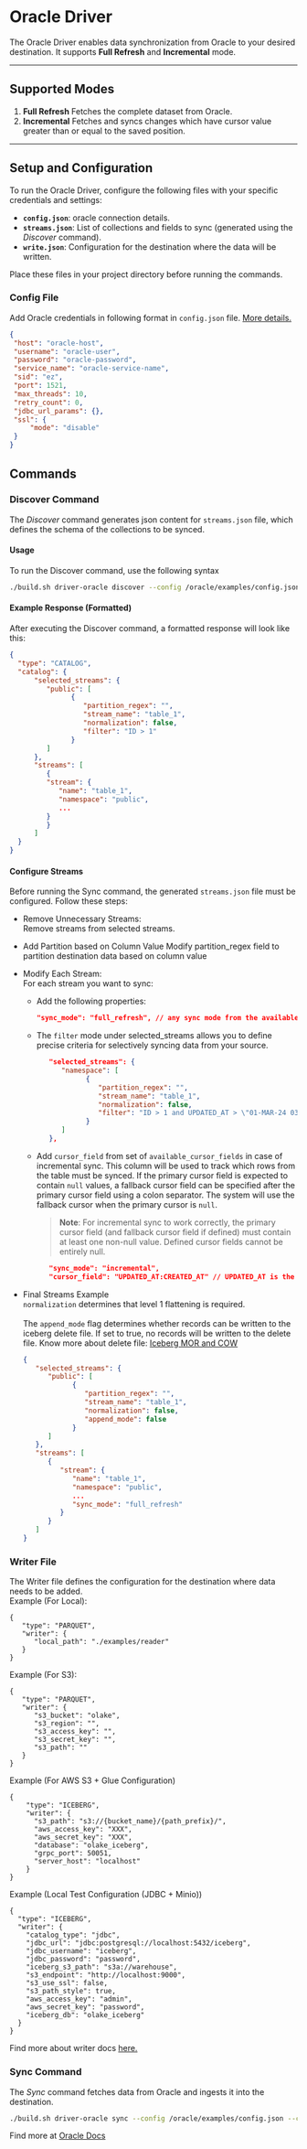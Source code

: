 # Oracle Driver
The Oracle Driver enables data synchronization from Oracle to your desired destination. It supports **Full Refresh** and **Incremental** mode.

---

## Supported Modes
1. **Full Refresh**
   Fetches the complete dataset from Oracle.
2. **Incremental**
   Fetches and syncs changes which have cursor value greater than or equal to the saved position.

---

## Setup and Configuration
To run the Oracle Driver, configure the following files with your specific credentials and settings:

- **`config.json`**: oracle connection details.
- **`streams.json`**: List of collections and fields to sync (generated using the *Discover* command).
- **`write.json`**: Configuration for the destination where the data will be written.

Place these files in your project directory before running the commands.

### Config File
Add Oracle credentials in following format in `config.json` file. [More details.](https://olake.io/docs/connectors/oracle/config)
   ```json
   {
    "host": "oracle-host",
    "username": "oracle-user",
    "password": "oracle-password",
    "service_name": "oracle-service-name",
    "sid": "ez",
    "port": 1521,
    "max_threads": 10,
    "retry_count": 0,
    "jdbc_url_params": {},
    "ssl": {
        "mode": "disable"
    }
  }
```


## Commands

### Discover Command

The *Discover* command generates json content for `streams.json` file, which defines the schema of the collections to be synced.

#### Usage
To run the Discover command, use the following syntax
   ```bash
   ./build.sh driver-oracle discover --config /oracle/examples/config.json
   ```

#### Example Response (Formatted)
After executing the Discover command, a formatted response will look like this:
```json
{
  "type": "CATALOG",
  "catalog": {
      "selected_streams": {
         "public": [
               {
                  "partition_regex": "",
                  "stream_name": "table_1",
                  "normalization": false,
                  "filter": "ID > 1"
               }
         ]
      },
      "streams": [
         {
         "stream": {
            "name": "table_1",
            "namespace": "public",
            ...
         }
         }
      ]
  }
}
```

#### Configure Streams
Before running the Sync command, the generated `streams.json` file must be configured. Follow these steps:
- Remove Unnecessary Streams:<br>
   Remove streams from selected streams.
- Add Partition based on Column Value
   Modify partition_regex field to partition destination data based on column value

- Modify Each Stream:<br>
   For each stream you want to sync:<br>
   - Add the following properties:
      ```json
      "sync_mode": "full_refresh", // any sync mode from the available sync modes
      ```
   - The `filter` mode under selected_streams allows you to define precise criteria for selectively syncing data from your source.
      ```json
         "selected_streams": {
            "namespace": [
                  {
                     "partition_regex": "",
                     "stream_name": "table_1",
                     "normalization": false,
                     "filter": "ID > 1 and UPDATED_AT > \"01-MAR-24 03.00.00.123456 PM\""
                  }
            ]
         },
      ```
      
   - Add `cursor_field` from set of `available_cursor_fields` in case of incremental sync. This column will be used to track which rows from the table must be synced. If the primary cursor field is expected to contain `null` values, a fallback cursor field can be specified after the primary cursor field using a colon separator. The system will use the fallback cursor when the primary cursor is `null`.
        > **Note**: For incremental sync to work correctly, the primary cursor field (and fallback cursor field if defined) must contain at least one non-null value. Defined cursor fields cannot be entirely null.
      ```json
         "sync_mode": "incremental",
         "cursor_field": "UPDATED_AT:CREATED_AT" // UPDATED_AT is the primary cursor field, CREATED_AT is the fallback cursor field (which can be skipped if the primary cursor is not expected to contain null values)
      ```

- Final Streams Example
<br> `normalization` determines that level 1 flattening is required. <br>
<br> The `append_mode` flag determines whether records can be written to the iceberg delete file. If set to true, no records will be written to the delete file. Know more about delete file: [Iceberg MOR and COW](https://olake.io/iceberg/mor-vs-cow)<br>
   ```json
   {
      "selected_streams": {
         "public": [
               {
                  "partition_regex": "",
                  "stream_name": "table_1",
                  "normalization": false,
                  "append_mode": false
               }
         ]
      },
      "streams": [
         {
            "stream": {
               "name": "table_1",
               "namespace": "public",
               ...
               "sync_mode": "full_refresh"
            }
         }
      ]
   }
   ```

### Writer File
The Writer file defines the configuration for the destination where data needs to be added.<br>
Example (For Local):
   ```
   {
      "type": "PARQUET",
      "writer": {
         "local_path": "./examples/reader"
      }
   }
   ```
Example (For S3):
   ```
   {
      "type": "PARQUET",
      "writer": {
         "s3_bucket": "olake",
         "s3_region": "",
         "s3_access_key": "",
         "s3_secret_key": "",
         "s3_path": ""
      }
   }
   ```

Example (For AWS S3 + Glue Configuration)
  ```
  {
      "type": "ICEBERG",
      "writer": {
        "s3_path": "s3://{bucket_name}/{path_prefix}/",
        "aws_access_key": "XXX",
        "aws_secret_key": "XXX",
        "database": "olake_iceberg",
        "grpc_port": 50051,
        "server_host": "localhost"
      }
  }
  ```

Example (Local Test Configuration (JDBC + Minio))
  ```
  {
    "type": "ICEBERG",
    "writer": {
      "catalog_type": "jdbc",
      "jdbc_url": "jdbc:postgresql://localhost:5432/iceberg",
      "jdbc_username": "iceberg",
      "jdbc_password": "password",
      "iceberg_s3_path": "s3a://warehouse",
      "s3_endpoint": "http://localhost:9000",
      "s3_use_ssl": false,
      "s3_path_style": true,
      "aws_access_key": "admin",
      "aws_secret_key": "password",
      "iceberg_db": "olake_iceberg"
    }
  }
  ```

Find more about writer docs [here.](https://olake.io/docs/category/destinations-writers)

### Sync Command
The *Sync* command fetches data from Oracle and ingests it into the destination.

```bash
./build.sh driver-oracle sync --config /oracle/examples/config.json --catalog /oracle/examples/streams.json --destination /oracle/examples/write.json
```

Find more at [Oracle Docs](https://olake.io/docs/category/oracle)